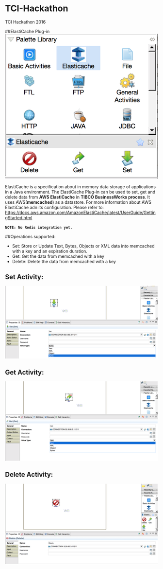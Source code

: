 # TCI-Hackathon
TCI Hackathon 2016


##ElastiCache Plug-in
![alt text](images/ElastiCachePlugin.png "ElastiCache Plug-in")


ElastiCache is a specification about in memory data storage of applications in a Java environment. The ElastiCache Plug-in can be used to set, get and delete data from **AWS ElastiCache** in **TIBCO BusinessWorks process**. It uses AWS(**memcached**) as a datastore.
For more information about AWS ElastiCache adn its configuration. Please refer to:
https://docs.aws.amazon.com/AmazonElastiCache/latest/UserGuide/GettingStarted.html

**`NOTE: No Redis integration yet.`**

##Operations supported:

 * Set: Store or Update Text, Bytes, Objects or XML data into memcached with a key and an expiration duration.
 * Get: Get the data from memcached with a key
 * Delete: Delete the data from memcached with a key
 

## Set Activity:
![alt text](images/SetActivity.png "Set Activity Configuration")
## Get Activity:
![alt text](images/GetActivity.png "Get Activity Configuration")
## Delete Activity:
![alt text](images/DeleteActivity.png "Delete Activity Configuration")
